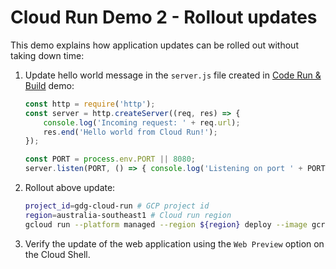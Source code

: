 # Cloud Run Demo 2 - Rollout updates

This demo explains how application updates can be rolled out without taking down time:

1. Update hello world message in the `server.js` file created in [Code Run & Build](../1-code-run-build) demo:

   ```js
   const http = require('http');
   const server = http.createServer((req, res) => {
       console.log('Incoming request: ' + req.url);
       res.end('Hello world from Cloud Run!');
   });

   const PORT = process.env.PORT || 8080;
   server.listen(PORT, () => { console.log('Listening on port ' + PORT);});
   ```

2. Rollout above update:

   ```bash
   project_id=gdg-cloud-run # GCP project id
   region=australia-southeast1 # Cloud run region
   gcloud run --platform managed --region ${region} deploy --image gcr.io/${project_id}/cloud-run-hello
   ```

3. Verify the update of the web application using the `Web Preview` option on the Cloud Shell.